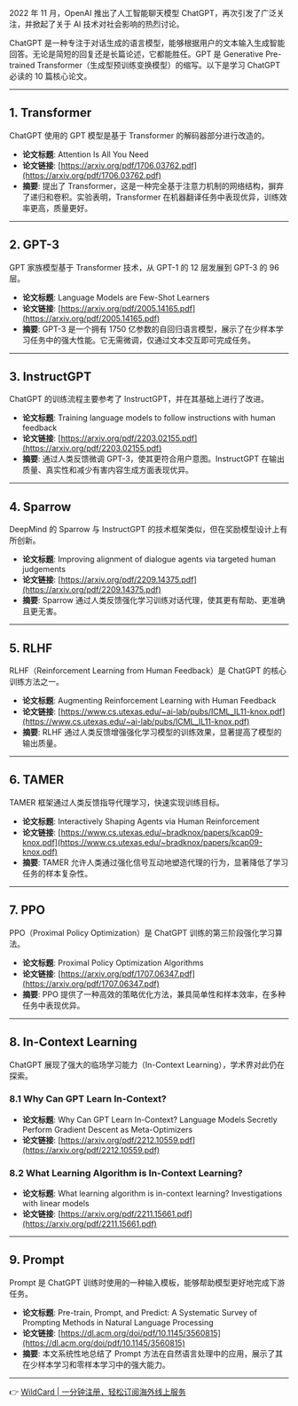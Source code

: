 2022 年 11 月，OpenAI 推出了人工智能聊天模型 ChatGPT，再次引发了广泛关注，并掀起了关于 AI 技术对社会影响的热烈讨论。

ChatGPT 是一种专注于对话生成的语言模型，能够根据用户的文本输入生成智能回答。无论是简短的回复还是长篇论述，它都能胜任。GPT 是 Generative Pre-trained Transformer（生成型预训练变换模型）的缩写。以下是学习 ChatGPT 必读的 10 篇核心论文。

---

## 1. Transformer

ChatGPT 使用的 GPT 模型是基于 Transformer 的解码器部分进行改造的。

- **论文标题**: Attention Is All You Need  
- **论文链接**: [https://arxiv.org/pdf/1706.03762.pdf](https://arxiv.org/pdf/1706.03762.pdf)  
- **摘要**: 提出了 Transformer，这是一种完全基于注意力机制的网络结构，摒弃了递归和卷积。实验表明，Transformer 在机器翻译任务中表现优异，训练效率更高，质量更好。

---

## 2. GPT-3

GPT 家族模型基于 Transformer 技术，从 GPT-1 的 12 层发展到 GPT-3 的 96 层。

- **论文标题**: Language Models are Few-Shot Learners  
- **论文链接**: [https://arxiv.org/pdf/2005.14165.pdf](https://arxiv.org/pdf/2005.14165.pdf)  
- **摘要**: GPT-3 是一个拥有 1750 亿参数的自回归语言模型，展示了在少样本学习任务中的强大性能。它无需微调，仅通过文本交互即可完成任务。

---

## 3. InstructGPT

ChatGPT 的训练流程主要参考了 InstructGPT，并在其基础上进行了改进。

- **论文标题**: Training language models to follow instructions with human feedback  
- **论文链接**: [https://arxiv.org/pdf/2203.02155.pdf](https://arxiv.org/pdf/2203.02155.pdf)  
- **摘要**: 通过人类反馈微调 GPT-3，使其更符合用户意图。InstructGPT 在输出质量、真实性和减少有害内容生成方面表现优异。

---

## 4. Sparrow

DeepMind 的 Sparrow 与 InstructGPT 的技术框架类似，但在奖励模型设计上有所创新。

- **论文标题**: Improving alignment of dialogue agents via targeted human judgements  
- **论文链接**: [https://arxiv.org/pdf/2209.14375.pdf](https://arxiv.org/pdf/2209.14375.pdf)  
- **摘要**: Sparrow 通过人类反馈强化学习训练对话代理，使其更有帮助、更准确且更无害。

---

## 5. RLHF

RLHF（Reinforcement Learning from Human Feedback）是 ChatGPT 的核心训练方法之一。

- **论文标题**: Augmenting Reinforcement Learning with Human Feedback  
- **论文链接**: [https://www.cs.utexas.edu/~ai-lab/pubs/ICML_IL11-knox.pdf](https://www.cs.utexas.edu/~ai-lab/pubs/ICML_IL11-knox.pdf)  
- **摘要**: RLHF 通过人类反馈增强强化学习模型的训练效果，显著提高了模型的输出质量。

---

## 6. TAMER

TAMER 框架通过人类反馈指导代理学习，快速实现训练目标。

- **论文标题**: Interactively Shaping Agents via Human Reinforcement  
- **论文链接**: [https://www.cs.utexas.edu/~bradknox/papers/kcap09-knox.pdf](https://www.cs.utexas.edu/~bradknox/papers/kcap09-knox.pdf)  
- **摘要**: TAMER 允许人类通过强化信号互动地塑造代理的行为，显著降低了学习任务的样本复杂性。

---

## 7. PPO

PPO（Proximal Policy Optimization）是 ChatGPT 训练的第三阶段强化学习算法。

- **论文标题**: Proximal Policy Optimization Algorithms  
- **论文链接**: [https://arxiv.org/pdf/1707.06347.pdf](https://arxiv.org/pdf/1707.06347.pdf)  
- **摘要**: PPO 提供了一种高效的策略优化方法，兼具简单性和样本效率，在多种任务中表现优异。

---

## 8. In-Context Learning

ChatGPT 展现了强大的临场学习能力（In-Context Learning），学术界对此仍在探索。

### 8.1 Why Can GPT Learn In-Context?

- **论文标题**: Why Can GPT Learn In-Context? Language Models Secretly Perform Gradient Descent as Meta-Optimizers  
- **论文链接**: [https://arxiv.org/pdf/2212.10559.pdf](https://arxiv.org/pdf/2212.10559.pdf)  

### 8.2 What Learning Algorithm is In-Context Learning?

- **论文标题**: What learning algorithm is in-context learning? Investigations with linear models  
- **论文链接**: [https://arxiv.org/pdf/2211.15661.pdf](https://arxiv.org/pdf/2211.15661.pdf)  

---

## 9. Prompt

Prompt 是 ChatGPT 训练时使用的一种输入模板，能够帮助模型更好地完成下游任务。

- **论文标题**: Pre-train, Prompt, and Predict: A Systematic Survey of Prompting Methods in Natural Language Processing  
- **论文链接**: [https://dl.acm.org/doi/pdf/10.1145/3560815](https://dl.acm.org/doi/pdf/10.1145/3560815)  
- **摘要**: 本文系统性地总结了 Prompt 方法在自然语言处理中的应用，展示了其在少样本学习和零样本学习中的强大能力。

---

👉 [WildCard | 一分钟注册，轻松订阅海外线上服务](https://bit.ly/bewildcard)